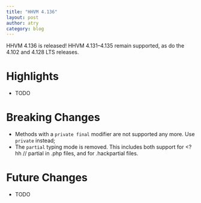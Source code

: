 ```yaml
---
title: "HHVM 4.136"
layout: post
author: atry
category: blog
---
```


HHVM 4.136 is released! HHVM 4.131&ndash;4.135 remain supported, as do the 4.102 and 4.128 LTS releases.

# Highlights

- TODO

# Breaking Changes

- Methods with a `private final` modifier are not supported any more. Use `private` instead;
- The `partial` typing mode is removed. This includes both support for <?hh // partial in .php files, and for .hackpartial files.

# Future Changes

- TODO
